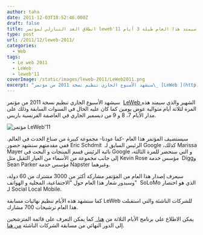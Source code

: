 ```yaml
---
author: taha
date: 2011-12-03T18:52:46.000Z
draft: false
title: انطلاق العد التنازلي لمؤتمر leweb'11 الذي سيمتد هذا العام طيلة 3 أيام
type: post
url: /2011/12/leweb-2011/
categories:
  - Web
tags:
  - Le web 2011
  - LeWeb
  - leweb'11
coverImage: /static/images/leweb-2011/LeWeb2011.png
excerpt: "سيشهد الأسبوع الجاري تنظيم نسخة 2011 من مؤتمر\_ [LeWeb ](http://leweb.net/)الشهير والذي سيمتد هذه المرة لثلاثة أيام متوالية عوض يومين كما كان عليه الحال في السنوات السابقة وذلك على مدار الأيام 7، 8 و 9 من ديسمبر الجاري في العاصمة الفرنسية"
---
```

سيشهد الأسبوع الجاري تنظيم نسخة 2011 من مؤتمر  [LeWeb ](http://leweb.net/)الشهير والذي سيمتد هذه المرة لثلاثة أيام متوالية عوض يومين كما كان عليه الحال في السنوات السابقة وذلك على مدار الأيام 7، 8 و 9 من ديسمبر الجاري في العاصمة الفرنسية باريس.

![مؤتمر LeWeb'11](/static/images/leweb-2011/LeWeb2011.png)

سيستضيف المؤتمر هذا العام -كما عودنا- مجموعة كبيرة من صناع الحدث في العالم. ففي مقدمتهم سنشهد حضور Eric Schdmit  الرئيس السابق لـ Google ،كذلك Marissa Mayer نائبة الرئيس قسم المنتجات و البحث في Google و التي ستحضر للمرة الثالثة، إلى جانب مجموعة من الأسماء من العيار الثقيل مثل Kevin Rose مؤسس خدمة  Diggو Sean Parker مؤسس خدمة Napster وغيرهما.

سيعرف إصدار هذا العام من المؤتمر مشاركة أكثر من 3000 مشترك من 60 دولة، وسيدور شعار هذا العام حول "الاجتماعية، المحلية و الهواتف"  SoLoMo الذي هو اختصار لـ Social Local Mobile.

كما ستشهد هذه الأيام تنظيم نهائيات مسابقة LeWeb للشركات الناشئة والتي استقبلت هذا العام ترشيحات 700 مشارك.

يمكن الاطلاع على برنامج الأيام الثلاثة من [هنا. ](http://leweb.net/program) كما يمكن التعرف على قائمة المترشحين إلى الدور النهائي من مسابقة الشركات الناشئة [من هنا](http://leweb.net/2011/agenda/startup-competition).
